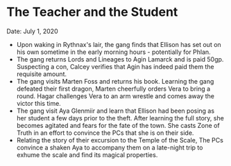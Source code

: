 # The Teacher and the Student

Date: July 1, 2020

- Upon waking in Rythnax's lair, the gang finds that Ellison has set out on his own sometime in the early morning hours - potentially for Phlan.
- The gang returns Lords and Lineages to Agin Lamarck and is paid 50gp. Suspecting a con, Calcey verifies that Agin has indeed paid them the requisite amount.
- The gang visits Marten Foss and returns his book. Learning the gang defeated their first dragon, Marten cheerfully orders Vera to bring a round. Hagar challenges Vera to an arm wrestle and comes away the victor this time.
- The gang visit Aya Glenmiir and learn that Ellison had been posing as her student a few days prior to the theft. After learning the full story, she becomes agitated and fears for the fate of the town. She casts Zone of Truth in an effort to convince the PCs that she is on their side.
- Relating the story of their excursion to the Temple of the Scale, The PCs convince a shaken Aya to accompany them on a late-night trip to exhume the scale and find its magical properties.